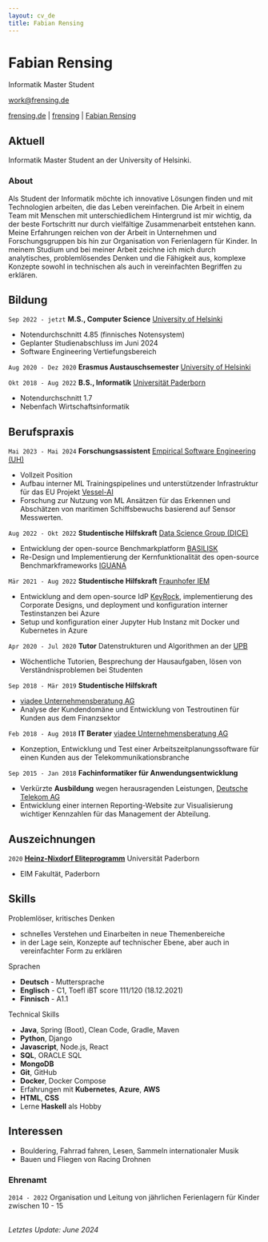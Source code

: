 ```yaml
---
layout: cv_de
title: Fabian Rensing
---
```

# Fabian Rensing
Informatik Master Student

<a href="mailto:work@frensing.de">work@frensing.de</a>

<div id="webaddress">
    <a href="https://frensing.de"><i class="fas fa-home"></i> frensing.de</a>
    | <a href="https://github.com/frensing"><i class="fab fa-github"></i> frensing</a>
    | <a href="https://www.linkedin.com/in/fabian-rensing-75aa941b8"><i class="fab fa-linkedin"></i> Fabian Rensing</a>
</div>


## Aktuell

Informatik Master Student an der University of Helsinki.

### About

Als Student der Informatik möchte ich innovative Lösungen finden und mit Technologien arbeiten, die das Leben vereinfachen. Die Arbeit in einem Team mit Menschen mit unterschiedlichem Hintergrund ist mir wichtig, da der beste Fortschritt nur durch vielfältige Zusammenarbeit entstehen kann. Meine Erfahrungen reichen von der Arbeit in Unternehmen und Forschungsgruppen bis hin zur Organisation von Ferienlagern für Kinder. 
In meinem Studium und bei meiner Arbeit zeichne ich mich durch analytisches, problemlösendes Denken und die Fähigkeit aus, komplexe Konzepte sowohl in technischen als auch in vereinfachten Begriffen zu erklären.
<!-- 
I want to use my analytical and technical skills to shape a sustainable future by developing software and solving various problems. -->


## Bildung

`Sep 2022 - jetzt`
**M.S., Computer Science** [University of Helsinki](https://www.helsinki.fi/en/faculty-science/faculty/computer-science)
- Notendurchschnitt 4.85 (finnisches Notensystem)
- Geplanter Studienabschluss im Juni 2024
- Software Engineering Vertiefungsbereich

`Aug 2020 - Dez 2020`
**Erasmus Austauschsemester** [University of Helsinki](https://www.helsinki.fi/en/faculty-science/faculty/computer-science)

`Okt 2018 - Aug 2022`
**B.S., Informatik** [Universität Paderborn](https://www.uni-paderborn.de/en/)
- Notendurchschnitt 1.7
- Nebenfach Wirtschaftsinformatik


## Berufspraxis

<!-- (See [LinkedIn](https://www.linkedin.com/in/fabian-rensing-75aa941b8) for short description of tasks) -->

<!-- ### Student Jobs -->

`Mai 2023 - Mai 2024`
**Forschungsassistent** [Empirical Software Engineering (UH)](https://www.helsinki.fi/en/researchgroups/empirical-software-engineering)
- Vollzeit Position
- Aufbau interner ML Trainingspipelines und unterstützender Infrastruktur für das EU Projekt [Vessel-AI](https://vessel-ai.eu/)
- Forschung zur Nutzung von ML Ansätzen für das Erkennen und Abschätzen von maritimen Schiffsbewuchs basierend auf Sensor Messwerten.

`Aug 2022 - Okt 2022`
**Studentische Hilfskraft** [Data Science Group (DICE)](https://dice-research.org/)
- Entwicklung der open-source Benchmarkplatform [BASILISK](https://github.com/dice-group/Basilisk)
- Re-Design und Implementierung der Kernfunktionalität des open-source Benchmarkframeworks [IGUANA](https://github.com/dice-group/IGUANA)

`Mär 2021 - Aug 2022`
**Studentische Hilfskraft** [Fraunhofer IEM](https://www.iem.fraunhofer.de/en.html)
- Entwicklung and dem open-source IdP [KeyRock](https://github.com/ging/fiware-idm), implementierung des Corporate Designs, und deployment und konfiguration interner Testinstanzen bei Azure
- Setup und konfiguration einer Jupyter Hub Instanz mit Docker und Kubernetes in Azure

`Apr 2020 - Jul 2020`
**Tutor** Datenstrukturen und Algorithmen an der [UPB](https://www.uni-paderborn.de/en/)
- Wöchentliche Tutorien, Besprechung der Hausaufgaben, lösen von Verständnisproblemen bei Studenten

`Sep 2018 - Mär 2019`
**Studentische Hilfskraft**
- [viadee Unternehmensberatung AG](https://www.viadee.de/en/)
- Analyse der Kundendomäne und Entwicklung von Testroutinen für Kunden aus dem Finanzsektor


<!-- ### Fulltime Work -->

`Feb 2018 - Aug 2018`
**IT Berater** [viadee Unternehmensberatung AG](https://www.viadee.de/en/)
- Konzeption, Entwicklung und Test einer Arbeitszeitplanungssoftware für einen Kunden aus der Telekommunikationsbranche

`Sep 2015 - Jan 2018`
**Fachinformatiker für Anwendungsentwicklung**
- Verkürzte **Ausbildung** wegen herausragenden Leistungen, [Deutsche Telekom AG](https://www.telekom.com/en)
- Entwicklung einer internen Reporting-Website zur Visualisierung wichtiger Kennzahlen für das Management der Abteilung.


## Auszeichnungen

`2020`
[**Heinz-Nixdorf Eliteprogramm**](https://www.eim.uni-paderborn.de/en/faculty/courses-of-study/studies/support-for-talent) Universität Paderborn
- EIM Fakultät, Paderborn


## Skills
Problemlöser, kritisches Denken
- schnelles Verstehen und Einarbeiten in neue Themenbereiche
- in der Lage sein, Konzepte auf technischer Ebene, aber auch in vereinfachter Form zu erklären

Sprachen
- **Deutsch** - Muttersprache
- **Englisch** - C1, Toefl iBT score 111/120 (18.12.2021)
- **Finnisch** - A1.1

Technical Skills
- **Java**, Spring (Boot), Clean Code, Gradle, Maven
- **Python**, Django
- **Javascript**, Node.js, React
- **SQL**, ORACLE SQL
- **MongoDB**
- **Git**, GitHub
- **Docker**, Docker Compose
- Erfahrungen mit **Kubernetes**, **Azure**, **AWS**
- **HTML**, **CSS**
- Lerne **Haskell** als Hobby


## Interessen
- Bouldering, Fahrrad fahren, Lesen, Sammeln internationaler Musik
- Bauen und Fliegen von Racing Drohnen

### Ehrenamt

`2014 - 2022`
Organisation und Leitung von jährlichen Ferienlagern für Kinder zwischen 10 - 15

\
<em id="updated">Letztes Update: June 2024</em>
